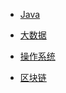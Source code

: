 - [Java](doc/java/java.md)

- [大数据](doc/大数据/bigdata.md)

- [操作系统](doc/OperatingSystem/Linux/README.md)

- [区块链](doc/blockchain/readme.md)
